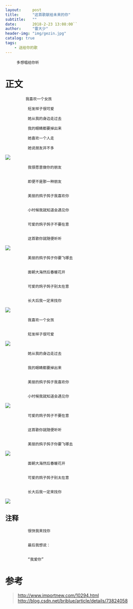 ```yaml
---
layout:     post
title:      "这首歌献给未来的你"
subtitle:   ""
date:       2018-2-23 13:08:00``
author:     "雷大少"
header-img: "img/gezin.jpg"
catalog: true
tags:
    - 送给你的歌
---
```




         多想唱给你听
# 正文

 

             我喜欢一个女孩

              短发样子很可爱

              她从我的身边走过去

              我的眼睛都要掉出来

              她喜欢一个人走

              她说朋友并不多
![](https://i.imgur.com/f9FAWG2.jpg)

              我很愿意做你的朋友


              即便不是那一种朋友


              美丽的鸽子鸽子我喜欢你


              小时候我就知道会遇见你


              可爱的鸽子鸽子不要在意


              这首歌你就随便听听
![](https://i.imgur.com/EYbkDcC.jpg)


              美丽的鸽子鸽子你要飞哪去


              面朝大海然后春暖花开


              可爱的鸽子鸽子别太在意


              长大后我一定来找你
![](https://i.imgur.com/tpefx8s.jpg)


              我喜欢一个女孩


              短发样子很可爱
![](https://i.imgur.com/HD9hrdK.jpg)


              她从我的身边走过去


              我的眼睛都要掉出来


              美丽的鸽子鸽子我喜欢你


              小时候我就知道会遇见你
![](https://i.imgur.com/XdJxrpz.jpg)


              可爱的鸽子鸽子不要在意


              这首歌你就随便听听


              美丽的鸽子鸽子你要飞哪去

![](https://i.imgur.com/ymXMUvx.jpg)

              面朝大海然后春暖花开


              可爱的鸽子鸽子别太在意


              长大后我一定来找你
![](https://i.imgur.com/z2XZfoR.jpg)


## 注释
   
    
              很快我来找你
	
	
              最后我想说：
	
	
              “我爱你” 
      
# 参考

>  http://www.importnew.com/10294.html
> http://blog.csdn.net/briblue/article/details/73824058